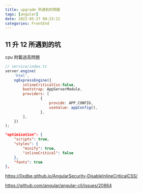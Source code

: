 ```yaml
---
title: upgrade 所遇到的問題
tags: [angular]
date: 2022-05-27 00:23:21
categories: FrontEnd
---
```




## 11 升 12 所遇到的坑

cpu 附載過高問題

```javascript
// service/index.ts
server.engine(
	'html',
	ngExpressEngine({
		inlineCriticalCss:false,
		bootstrap: AppServerModule,
		providers: [
				{
					provide: APP_CONFIG,
					useValue: appConfig(),
				},
		],
	})
);
```



```json
"optimization": {
	"scripts": true,
	"styles": {
		"minify": true,
		"inlineCritical": false
	},
	"fonts": true
},
```



https://0xdbe.github.io/AngularSecurity-DisableInlineCriticalCSS/

https://github.com/angular/angular-cli/issues/20864